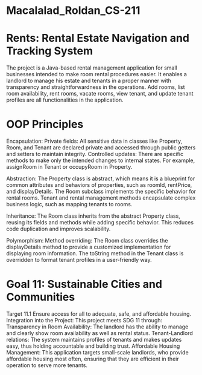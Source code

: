 # Macalalad_Roldan_CS-211
# Rents: Rental Estate Navigation and Tracking System
The project is a Java-based rental management application for small businesses intended to make room rental procedures easier. It enables a landlord to manage his estate and tenants in a proper manner with transparency and straightforwardness in the operations. Add rooms, list room availability, rent rooms, vacate rooms, view tenant, and update tenant profiles are all functionalities in the application.
# OOP Principles
Encapsulation:
Private fields: All sensitive data in classes like Property, Room, and Tenant are declared private and accessed through public getters and setters to maintain integrity.
Controlled updates: There are specific methods to make only the intended changes to internal states. For example, assignRoom in Tenant or occupyRoom in Property.

Abstraction:
The Property class is abstract, which means it is a blueprint for common attributes and behaviors of properties, such as roomId, rentPrice, and displayDetails. The Room subclass implements the specific behavior for rental rooms. Tenant and rental management methods encapsulate complex business logic, such as mapping tenants to rooms.

Inheritance:
The Room class inherits from the abstract Property class, reusing its fields and methods while adding specific behavior. This reduces code duplication and improves scalability.

Polymorphism:
Method overriding: The Room class overrides the displayDetails method to provide a customized implementation for displaying room information. The toString method in the Tenant class is overridden to format tenant profiles in a user-friendly way.
# Goal 11: Sustainable Cities and Communities
Target 11.1 Ensure access for all to adequate, safe, and affordable housing.
Integration into the Project:
This project meets SDG 11 through:
Transparency in Room Availability: The landlord has the ability to manage and clearly show room availability as well as rental status.
Tenant-Landlord relations: The system maintains profiles of tenants and makes updates easy, thus holding accountable and building trust.
Affordable Housing Management: This application targets small-scale landlords, who provide affordable housing most often, 
ensuring that they are efficient in their operation to serve more tenants.
